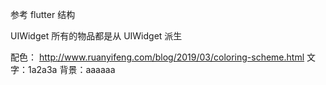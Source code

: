 参考 flutter 结构

UIWidget
所有的物品都是从 UIWidget 派生

配色：
http://www.ruanyifeng.com/blog/2019/03/coloring-scheme.html
文字：1a2a3a
背景：aaaaaa